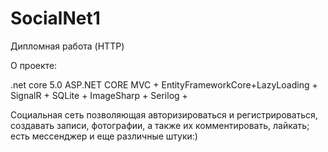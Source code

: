 # SocialNet1
Дипломная работа (HTTP)

<p>О проекте: </p>
<p>.net core 5.0 ASP.NET CORE MVC + EntityFrameworkCore+LazyLoading + SignalR + SQLite + ImageSharp + Serilog + </p>
  
<p> Социальная сеть позволяющая авторизироваться и регистрироваться, создавать записи, фотографии, а также их комментировать, лайкать; есть мессенджер и еще различные 
штуки:)</p>
